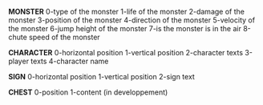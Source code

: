 **MONSTER**
0-type of the monster
1-life of the monster
2-damage of the monster
3-position of the monster
4-direction of the monster
5-velocity of the monster
6-jump height of the monster
7-is the monster is in the air
8-chute speed of the monster

**CHARACTER**
0-horizontal position
1-vertical position
2-character texts
3-player texts
4-character name

**SIGN**
0-horizontal position
1-vertical position
2-sign text

**CHEST**
0-position
1-content (in developpement)